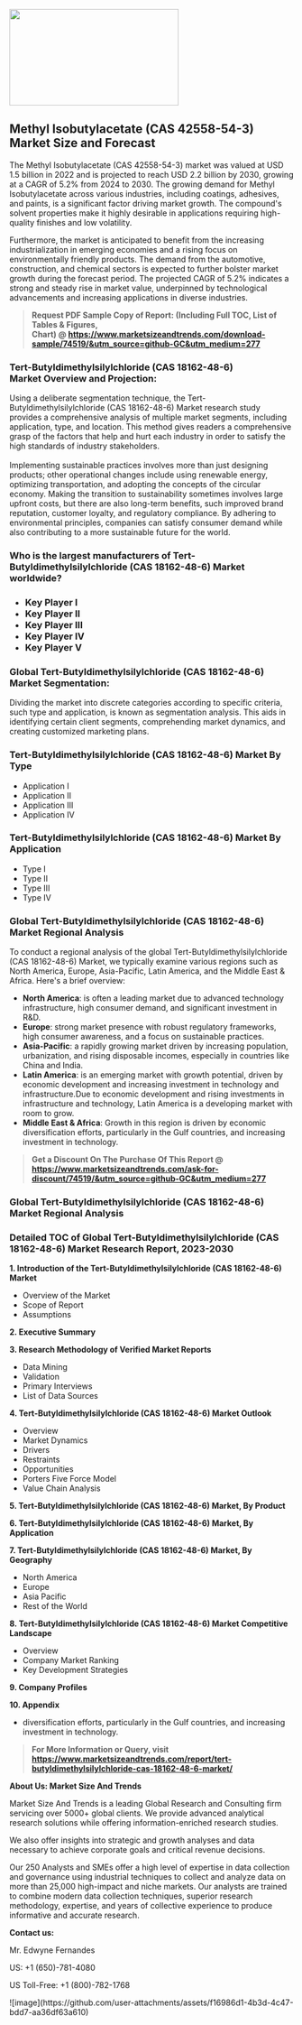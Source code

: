 <p><img class="alignnone size-medium wp-image-20088" src="https://ffe5etoiles.com/wp-content/uploads/2024/12/MST1-300x171.png" alt="" width="300" height="171" /></p><h2>Methyl Isobutylacetate (CAS 42558-54-3) Market Size and Forecast</h2><p>The Methyl Isobutylacetate (CAS 42558-54-3) market was valued at USD 1.5 billion in 2022 and is projected to reach USD 2.2 billion by 2030, growing at a CAGR of 5.2% from 2024 to 2030. The growing demand for Methyl Isobutylacetate across various industries, including coatings, adhesives, and paints, is a significant factor driving market growth. The compound's solvent properties make it highly desirable in applications requiring high-quality finishes and low volatility.</p><p>Furthermore, the market is anticipated to benefit from the increasing industrialization in emerging economies and a rising focus on environmentally friendly products. The demand from the automotive, construction, and chemical sectors is expected to further bolster market growth during the forecast period. The projected CAGR of 5.2% indicates a strong and steady rise in market value, underpinned by technological advancements and increasing applications in diverse industries.</p></p><blockquote id="" class=""><strong>Request PDF Sample Copy of Report: (Including Full TOC, List of Tables &amp; Figures, Chart)&nbsp;@&nbsp;<strong><a href="https://www.marketsizeandtrends.com/download-sample/74519/&utm_source=github-GC&utm_medium=277" target="_blank">https://www.marketsizeandtrends.com/download-sample/74519/&utm_source=github-GC&utm_medium=277</a></strong></strong></blockquote><h3 id="" class="">Tert-Butyldimethylsilylchloride (CAS 18162-48-6) Market&nbsp;Overview and Projection:</h3><p id="" class="">Using a deliberate segmentation technique, the Tert-Butyldimethylsilylchloride (CAS 18162-48-6) Market research study provides a comprehensive analysis of multiple market segments, including application, type, and location. This method gives readers a comprehensive grasp of the factors that help and hurt each industry in order to satisfy the high standards of industry stakeholders. <br /> <br />Implementing sustainable practices involves more than just designing products; other operational changes include using renewable energy, optimizing transportation, and adopting the concepts of the circular economy. Making the transition to sustainability sometimes involves large upfront costs, but there are also long-term benefits, such improved brand reputation, customer loyalty, and regulatory compliance. By adhering to environmental principles, companies can satisfy consumer demand while also contributing to a more sustainable future for the world.</p><h3 id="" class="">Who is the largest manufacturers of&nbsp;Tert-Butyldimethylsilylchloride (CAS 18162-48-6) Market worldwide?</h3><h3 class=""><p><ul><li>Key Player I </li><li> Key Player II </li><li> Key Player III </li><li> Key Player IV </li><li> Key Player V</li></ul></p></h3><h3 id="" class="">Global&nbsp;Tert-Butyldimethylsilylchloride (CAS 18162-48-6) Market Segmentation:</h3><p id="" class="">Dividing the market into discrete categories according to specific criteria, such type and application, is known as segmentation analysis. This aids in identifying certain client segments, comprehending market dynamics, and creating customized marketing plans.</p><h3 id="" class="">Tert-Butyldimethylsilylchloride (CAS 18162-48-6) Market&nbsp;By Type</h3><p><p><ul><li>Application I</li><li> Application II</li><li> Application III</li><li> Application IV</p></li></ul></p></p><h3 id="" class="">Tert-Butyldimethylsilylchloride (CAS 18162-48-6) Market&nbsp;By Application</h3><p class=""><p><ul><li>Type I</li><li> Type II</li><li> Type III</li><li> Type IV</li></ul></p></p><h3 id="" class="">Global Tert-Butyldimethylsilylchloride (CAS 18162-48-6) Market Regional Analysis</h3><p id="" class="">To conduct a regional analysis of the global Tert-Butyldimethylsilylchloride (CAS 18162-48-6) Market, we typically examine various regions such as North America, Europe, Asia-Pacific, Latin America, and the Middle East &amp; Africa. Here's a brief overview:</p><ul><li><strong>North America</strong>: is often a leading market due to advanced technology infrastructure, high consumer demand, and significant investment in R&amp;D.</li><li><strong>Europe</strong>: strong market presence with robust regulatory frameworks, high consumer awareness, and a focus on sustainable practices.</li><li><strong>Asia-Pacific</strong>: a rapidly growing market driven by increasing population, urbanization, and rising disposable incomes, especially in countries like China and India.</li><li><strong>Latin America</strong>: is an emerging market with growth potential, driven by economic development and increasing investment in technology and infrastructure.Due to economic development and rising investments in infrastructure and technology, Latin America is a developing market with room to grow.</li><li><strong>Middle East &amp; Africa</strong>: Growth in this region is driven by economic diversification efforts, particularly in the Gulf countries, and increasing investment in technology.</li></ul><blockquote id="" class=""><strong>Get a Discount On The Purchase Of This Report @ <strong><a href="https://www.marketsizeandtrends.com/ask-for-discount/74519/&utm_source=github-GC&utm_medium=277" target="_blank">https://www.marketsizeandtrends.com/ask-for-discount/74519/&utm_source=github-GC&utm_medium=277</a></strong></strong></blockquote><h3 id="" class="">Global Tert-Butyldimethylsilylchloride (CAS 18162-48-6) Market Regional Analysis</h3><h3 id="" class="">Detailed TOC of Global Tert-Butyldimethylsilylchloride (CAS 18162-48-6) Market Research Report, 2023-2030</h3><p id="" class=""><strong>1. Introduction of the Tert-Butyldimethylsilylchloride (CAS 18162-48-6) Market</strong></p><ul><li>Overview of the Market</li><li>Scope of Report</li><li>Assumptions</li></ul><p id="" class=""><strong>2. Executive Summary</strong></p><p id="" class=""><strong>3. Research Methodology of Verified Market Reports</strong></p><ul><li>Data Mining</li><li>Validation</li><li>Primary Interviews</li><li>List of Data Sources</li></ul><p id="" class=""><strong>4. Tert-Butyldimethylsilylchloride (CAS 18162-48-6) Market Outlook</strong></p><ul><li>Overview</li><li>Market Dynamics</li><li>Drivers</li><li>Restraints</li><li>Opportunities</li><li>Porters Five Force Model</li><li>Value Chain Analysis</li></ul><p id="" class=""><strong>5. Tert-Butyldimethylsilylchloride (CAS 18162-48-6) Market, By Product</strong></p><p id="" class=""><strong>6. Tert-Butyldimethylsilylchloride (CAS 18162-48-6) Market, By Application</strong></p><p id="" class=""><strong>7. Tert-Butyldimethylsilylchloride (CAS 18162-48-6) Market, By Geography</strong></p><ul><li>North America</li><li>Europe</li><li>Asia Pacific</li><li>Rest of the World</li></ul><p id="" class=""><strong>8. Tert-Butyldimethylsilylchloride (CAS 18162-48-6) Market Competitive Landscape</strong></p><ul><li>Overview</li><li>Company Market Ranking</li><li>Key Development Strategies</li></ul><p id="" class=""><strong>9. Company Profiles</strong></p><p id="" class=""><strong>10. Appendix</strong></p><ul><li>diversification efforts, particularly in the Gulf countries, and increasing investment in technology.</li></ul><blockquote id="" class=""><strong>For More Information or Query, visit <strong><strong><a href="https://www.marketsizeandtrends.com/report/tert-butyldimethylsilylchloride-cas-18162-48-6-market/" target="_blank">https://www.marketsizeandtrends.com/report/tert-butyldimethylsilylchloride-cas-18162-48-6-market/</a></strong></strong></strong></blockquote><p id="" class=""><strong>About Us: Market Size And Trends</strong></p><p id="" class="">Market Size And Trends is a leading Global Research and Consulting firm servicing over 5000+ global clients. We provide advanced analytical research solutions while offering information-enriched research studies.</p><p id="" class="">We also offer insights into strategic and growth analyses and data necessary to achieve corporate goals and critical revenue decisions.</p><p id="" class="">Our 250 Analysts and SMEs offer a high level of expertise in data collection and governance using industrial techniques to collect and analyze data on more than 25,000 high-impact and niche markets. Our analysts are trained to combine modern data collection techniques, superior research methodology, expertise, and years of collective experience to produce informative and accurate research.</p><p id="" class=""><strong>Contact us:</strong></p><p id="" class="">Mr. Edwyne Fernandes</p><p id="" class="">US: +1 (650)-781-4080</p><p id="" class="">US Toll-Free: +1 (800)-782-1768</p>
![image](https://github.com/user-attachments/assets/f16986d1-4b3d-4c47-bdd7-aa36df63a610)
